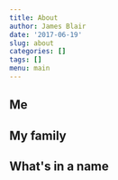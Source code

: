 ```yaml
---
title: About
author: James Blair
date: '2017-06-19'
slug: about
categories: []
tags: []
menu: main
---
```


## Me

## My family

## What's in a name

